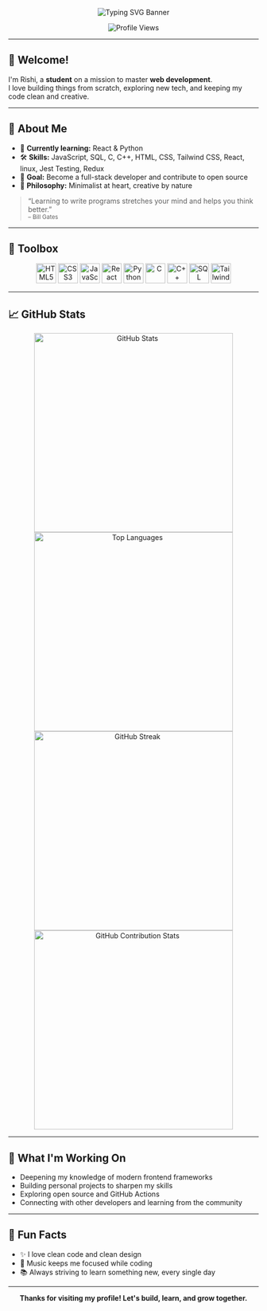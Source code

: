 <!-- Banner -->
<p align="center">
  <img src="https://readme-typing-svg.demolab.com?font=Fira+Code&size=32&pause=1000&color=00BFFF&center=true&vCenter=true&width=800&lines=Hi+I'm+Rishi!;Web+Development+Enthusiast;Minimalist+%7C+Creative+%7C+Curious+Learner" alt="Typing SVG Banner" />
</p>

<p align="center">
  <img src="https://komarev.com/ghpvc/?username=coder-Rishi05&style=flat-square&color=blue" alt="Profile Views">
</p>

---

## 👋 Welcome!

I'm Rishi, a **student** on a mission to master **web development**.  
I love building things from scratch, exploring new tech, and keeping my code clean and creative.

---

## 🚀 About Me

- 🌱 **Currently learning:** React & Python  
- 🛠️ **Skills:** JavaScript, SQL, C, C++, HTML, CSS, Tailwind CSS, React, linux, Jest Testing, Redux  
- 🎯 **Goal:** Become a full-stack developer and contribute to open source  
- 🎨 **Philosophy:** Minimalist at heart, creative by nature

> “Learning to write programs stretches your mind and helps you think better.”  
> <sub>– Bill Gates</sub>

---

## 🧰 Toolbox

<p align="center">
  <img src="https://cdn.jsdelivr.net/gh/devicons/devicon/icons/html5/html5-plain.svg" alt="HTML5" width="40"/>
  <img src="https://cdn.jsdelivr.net/gh/devicons/devicon/icons/css3/css3-plain.svg" alt="CSS3" width="40"/>
  <img src="https://cdn.jsdelivr.net/gh/devicons/devicon/icons/javascript/javascript-original.svg" alt="JavaScript" width="40"/>
  <img src="https://cdn.jsdelivr.net/gh/devicons/devicon/icons/react/react-original.svg" alt="React" width="40"/>
  <img src="https://cdn.jsdelivr.net/gh/devicons/devicon/icons/python/python-original.svg" alt="Python" width="40"/>
  <img src="https://cdn.jsdelivr.net/gh/devicons/devicon/icons/c/c-original.svg" alt="C" width="40"/>
  <img src="https://cdn.jsdelivr.net/gh/devicons/devicon/icons/cplusplus/cplusplus-original.svg" alt="C++" width="40"/>
  <img src="https://cdn.jsdelivr.net/gh/devicons/devicon/icons/mysql/mysql-original.svg" alt="SQL" width="40"/>
  <img src="https://cdn.jsdelivr.net/gh/devicons/devicon/icons/tailwindcss/tailwindcss-plain.svg" alt="TailwindCSS" width="40"/>
</p>

---

## 📈 GitHub Stats

<p align="center">
  <img src="https://github-readme-stats.vercel.app/api?username=coder-Rishi05&show_icons=true&theme=dark&hide_title=true&bg_color=000000&border_radius=20" alt="GitHub Stats" width="400"/>
  <br/>
  <img src="https://github-readme-stats.vercel.app/api/top-langs/?username=coder-Rishi05&layout=compact&theme=dark&hide_title=true&bg_color=000000&border_radius=20" alt="Top Languages" width="400"/>
  <br/>
  <img src="https://github-readme-streak-stats.herokuapp.com/?user=coder-Rishi05&theme=black-ice&hide_border=false&date_format=M%20j%5B%2C%20Y%5D" alt="GitHub Streak" width="400"/>
  <br/>
  <img src="https://github-contributor-stats.vercel.app/api?username=coder-Rishi05&limit=5&theme=dark&combine_all_yearly_contributions=true" alt="GitHub Contribution Stats" width="400"/>
</p>

---

## 📝 What I'm Working On

- Deepening my knowledge of modern frontend frameworks
- Building personal projects to sharpen my skills
- Exploring open source and GitHub Actions
- Connecting with other developers and learning from the community

---

## 🌟 Fun Facts

- ✨ I love clean code and clean design
- 🎵 Music keeps me focused while coding
- 📚 Always striving to learn something new, every single day

---

<p align="center">
  <b>Thanks for visiting my profile! Let's build, learn, and grow together.</b>
</p>

<!--
**coder-Rishi05/coder-Rishi05** is a ✨ special ✨ repository because its `README.md` (this file) appears on your GitHub profile.
-->
